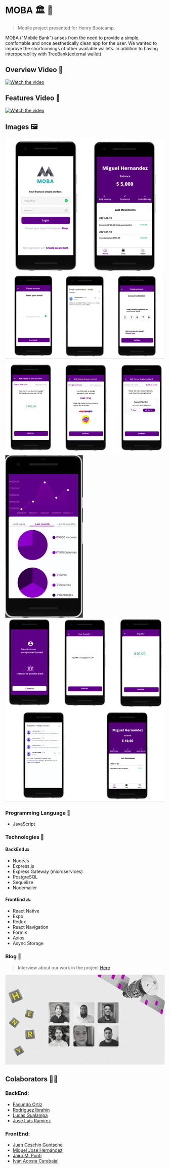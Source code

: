 # MOBA <g-emoji class="g-emoji" alias="classical_building" fallback-src="https://github.githubassets.com/images/icons/emoji/unicode/1f3db.png">🏛️</g-emoji> <g-emoji class="g-emoji" alias="iphone" fallback-src="https://github.githubassets.com/images/icons/emoji/unicode/1f4f1.png">📱</g-emoji>

> Mobile project presented for Henry Bootcamp.

MOBA ("Mobile Bank") arises from the need to provide a simple, comfortable and once aesthetically clean app for the user. We wanted to improve the shortcomings of other available wallets.
In addition to having interoperability with TreeBank(external wallet)

## Overview Video <g-emoji class="g-emoji" alias="eyes" fallback-src="https://github.githubassets.com/images/icons/emoji/unicode/1f440.png">👀</g-emoji>

[![Watch the video](https://img.youtube.com/vi/fs4kmvSOWmg/maxresdefault.jpg)](https://www.youtube.com/watch?v=fs4kmvSOWmg)

## Features Video <g-emoji class="g-emoji" alias="movie_camera" fallback-src="https://github.githubassets.com/images/icons/emoji/unicode/1f3a5.png">🎥</g-emoji> 

[![Watch the video](https://img.youtube.com/vi/4FDrBEQPp98/hqdefault.jpg)](https://www.youtube.com/watch?v=4FDrBEQPp98)

## Images <g-emoji class="g-emoji" alias="framed_picture" fallback-src="https://github.githubassets.com/images/icons/emoji/unicode/1f5bc.png">🖼️</g-emoji>

![img1](moba1.png)![img2](moba2.png)![img3](moba3.png)![img4](moba4.png)![img5](moba5.png)

### Programming Language <g-emoji class="g-emoji" alias="tongue" fallback-src="https://github.githubassets.com/images/icons/emoji/unicode/1f445.png">👅</g-emoji>

- JavaScript

### Technologies <g-emoji class="g-emoji" alias="toolbox" fallback-src="https://github.githubassets.com/images/icons/emoji/unicode/1f9f0.png">🧰</g-emoji>

#### BackEnd <g-emoji class="g-emoji" alias="back" fallback-src="https://github.githubassets.com/images/icons/emoji/unicode/1f519.png">🔙</g-emoji>

- NodeJs
- Express.js
- Express Gateway (microservices)
- PostgreSQL
- Sequelize
- Nodemailer

#### FrontEnd <g-emoji class="g-emoji" alias="soon" fallback-src="https://github.githubassets.com/images/icons/emoji/unicode/1f51c.png">🔜</g-emoji>

- React Native
- Expo
- Redux
- React Navigation
- Formik
- Axios
- Async Storage

### Blog <g-emoji class="g-emoji" alias="memo" fallback-src="https://github.githubassets.com/images/icons/emoji/unicode/1f4dd.png">📝</g-emoji>

> Interview about our work in the project [Here](https://blog.soyhenry.com/la-billetera-virtual-que-programaron-estudiantes-de-henry/)

![MobaTeam](mobaTeam.png)

## Colaborators <g-emoji class="g-emoji" alias="man_technologist" fallback-src="https://github.githubassets.com/images/icons/emoji/unicode/1f468-1f4bb.png">👨‍💻</g-emoji>

### BackEnd:
- [Facundo Ortiz](https://github.com/facu98)
- [Rodriguez Ibrahin](https://github.com/RodriguezIbrahin)
- [Lucas Gualampa](https://github.com/lucasgualampa)
- [Jose Luis Ramirez](https://github.com/jose640)
### FrontEnd:
- [Juan Ceschin Guntsche](https://github.com/jceschin)
- [Miguel José Hernández](https://github.com/migueljh)
- [Jairo M. Ponti](https://github.com/JairoPonti)
- [Iván Acosta Carabajal](https://github.com/Ivanovicc)
